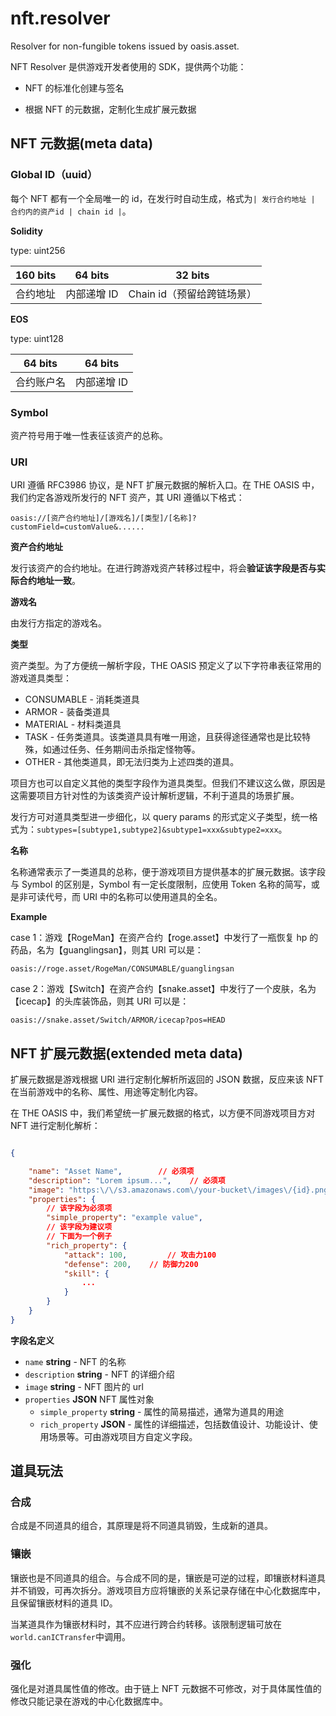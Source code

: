 # nft.resolver

Resolver for non-fungible tokens issued by oasis.asset.

NFT Resolver 是供游戏开发者使用的 SDK，提供两个功能：

- NFT 的标准化创建与签名

- 根据 NFT 的元数据，定制化生成扩展元数据

## NFT 元数据(meta data)

### Global ID（uuid）

每个 NFT 都有一个全局唯一的 id，在发行时自动生成，格式为`| 发行合约地址 | 合约内的资产id | chain id |`。

**Solidity**

type: uint256

| 160 bits | 64 bits     | 32 bits                    |
| -------- | ----------- | -------------------------- |
| 合约地址 | 内部递增 ID | Chain id（预留给跨链场景） |

**EOS**

type: uint128

| 64 bits    | 64 bits     |
| ---------- | ----------- |
| 合约账户名 | 内部递增 ID |

### Symbol

资产符号用于唯一性表征该资产的总称。

### URI

URI 遵循 RFC3986 协议，是 NFT 扩展元数据的解析入口。在 THE OASIS 中，我们约定各游戏所发行的 NFT 资产，其 URI 遵循以下格式：

```
oasis://[资产合约地址]/[游戏名]/[类型]/[名称]?customField=customValue&......
```

**资产合约地址**

发行该资产的合约地址。在进行跨游戏资产转移过程中，将会**验证该字段是否与实际合约地址一致**。

**游戏名**

由发行方指定的游戏名。

**类型**

资产类型。为了方便统一解析字段，THE OASIS 预定义了以下字符串表征常用的游戏道具类型：

- CONSUMABLE - 消耗类道具
- ARMOR - 装备类道具
- MATERIAL - 材料类道具
- TASK - 任务类道具。该类道具具有唯一用途，且获得途径通常也是比较特殊，如通过任务、任务期间击杀指定怪物等。
- OTHER - 其他类道具，即无法归类为上述四类的道具。

项目方也可以自定义其他的类型字段作为道具类型。但我们不建议这么做，原因是这需要项目方针对性的为该类资产设计解析逻辑，不利于道具的场景扩展。

发行方可对道具类型进一步细化，以 query params 的形式定义子类型，统一格式为：`subtypes=[subtype1,subtype2]&subtype1=xxx&subtype2=xxx`。

**名称**

名称通常表示了一类道具的总称，便于游戏项目方提供基本的扩展元数据。该字段与 Symbol 的区别是，Symbol 有一定长度限制，应使用 Token 名称的简写，或是非可读代号，而 URI 中的名称可以使用道具的全名。

**Example**

case 1：游戏【RogeMan】在资产合约【roge.asset】中发行了一瓶恢复 hp 的药品，名为【guanglingsan】，则其 URI 可以是：

```
oasis://roge.asset/RogeMan/CONSUMABLE/guanglingsan
```

case 2：游戏【Switch】在资产合约【snake.asset】中发行了一个皮肤，名为【icecap】的头库装饰品，则其 URI 可以是：

```
oasis://snake.asset/Switch/ARMOR/icecap?pos=HEAD
```

## NFT 扩展元数据(extended meta data)

扩展元数据是游戏根据 URI 进行定制化解析所返回的 JSON 数据，反应来该 NFT 在当前游戏中的名称、属性、用途等定制化内容。

在 THE OASIS 中，我们希望统一扩展元数据的格式，以方便不同游戏项目方对 NFT 进行定制化解析：

```json

{

    "name": "Asset Name",        // 必须项
    "description": "Lorem ipsum...",    // 必须项
    "image": "https:\/\/s3.amazonaws.com\/your-bucket\/images\/{id}.png",    // 必须项
    "properties": {
        // 该字段为必须项
        "simple_property": "example value",
        // 该字段为建议项
        // 下面为一个例子
        "rich_property": {
            "attack": 100,         // 攻击力100
            "defense": 200,    // 防御力200
            "skill": {
                ...
            }
        }
    }
}

```

**字段名定义**

- `name` **string** - NFT 的名称
- `description` **string** - NFT 的详细介绍
- `image` **string** - NFT 图片的 url
- `properties` **JSON** NFT 属性对象
  - `simple_property` **string** - 属性的简易描述，通常为道具的用途
  - `rich_property` **JSON** - 属性的详细描述，包括数值设计、功能设计、使用场景等。可由游戏项目方自定义字段。

## 道具玩法

### 合成

合成是不同道具的组合，其原理是将不同道具销毁，生成新的道具。

### 镶嵌

镶嵌也是不同道具的组合。与合成不同的是，镶嵌是可逆的过程，即镶嵌材料道具并不销毁，可再次拆分。游戏项目方应将镶嵌的关系记录存储在中心化数据库中，且保留镶嵌材料的道具 ID。

当某道具作为镶嵌材料时，其不应进行跨合约转移。该限制逻辑可放在`world.canICTransfer`中调用。

### 强化

强化是对道具属性值的修改。由于链上 NFT 元数据不可修改，对于具体属性值的修改只能记录在游戏的中心化数据库中。
